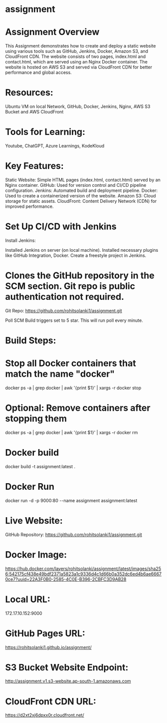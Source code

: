 # assignment


# Assignment Overview
This Assignment demonstrates how to create and deploy a static website using various tools such as GitHub, Jenkins, Docker, Amazon S3, and CloudFront CDN. The website consists of two pages, index.html and contact.html, which are served using an Nginx Docker container. The website is hosted on AWS S3 and served via CloudFront CDN for better performance and global access.

# Resources:
Ubuntu VM on local Network, GitHub, Docker, Jenkins, Nginx, AWS S3 Bucket and AWS CloudFront

# Tools for Learning:
Youtube, ChatGPT, Azure Learnings, KodeKloud

# Key Features:

Static Website: Simple HTML pages (index.html, contact.html) served by an Nginx container.
GitHub: Used for version control and CI/CD pipeline configuration.
Jenkins: Automated build and deployment pipeline.
Docker: Used to create a containerized version of the website.
Amazon S3: Cloud storage for static assets.
CloudFront: Content Delivery Network (CDN) for improved performance.

# Set Up CI/CD with Jenkins

Install Jenkins:

Installed Jenkins on server (on local machine).
Installed necessary plugins like GitHub Integration, Docker.
Create a freestyle project in Jenkins.

# Clones the GitHub repository in the SCM section. Git repo is public authentication not required. 
Git Repo: https://github.com/rohitsolanki1/assignment.git

Poll SCM Build triggers set to 5 star. This will run poll every minute. 

# Build Steps:
# Stop all Docker containers that match the name "docker"
docker ps -a | grep docker | awk '{print $1}' | xargs -r docker stop
# Optional: Remove containers after stopping them
docker ps -a | grep docker | awk '{print $1}' | xargs -r docker rm
# Docker build
docker build -t assignment:latest .
# Docker Run
docker run -d -p 9000:80 --name assignment assignment:latest


# Live Website: 
GitHub Repository: https://github.com/rohitsolanki1/assignment.git
# Docker Image: 
https://hub.docker.com/layers/rohitsolanki/assignment/latest/images/sha256:542175cf438e49bdf2371a5823a1c9336d4c1d66b0a352dc6ed4b6ae66670ce7?uuid=22A3F0B0-2585-4C0E-B396-2CBFC3D9AB28
# Local URL: 
172.17.10.152:9000
# GitHub Pages URL: 
https://rohitsolanki1.github.io/assignment/
# S3 Bucket Website Endpoint: 
http://assignment.v1.s3-website.ap-south-1.amazonaws.com
# CloudFront CDN URL: 
https://d2xt2xj6dpxx0r.cloudfront.net/
